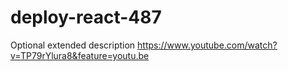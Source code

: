 # deploy-react-487
Optional extended description
https://www.youtube.com/watch?v=TP79rYlura8&feature=youtu.be
